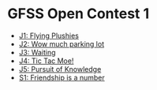 # GFSS Open Contest 1

* [J1: Flying Plushies][]
* [J2: Wow much parking lot][]
* [J3: Waiting][]
* [J4: Tic Tac Moe!][]
* [J5: Pursuit of Knowledge][]
* [S1: Friendship is a number][]

[J1: Flying Plushies]:        http://www.dmoj.ca/problem/gfssoc1j1
[J2: Wow much parking lot]:   https://dmoj.ca/problem/gfssoc1j2
[J3: Waiting]:                https://dmoj.ca/problem/gfssoc1j3
[J4: Tic Tac Moe!]:           https://dmoj.ca/problem/gfssoc1j4
[J5: Pursuit of Knowledge]:   https://dmoj.ca/problem/gfssoc1j5
[S1: Friendship is a number]: https://dmoj.ca/problem/gfssoc1s1
